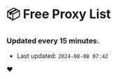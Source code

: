 # :package: Free Proxy List
### Updated every 15 minutes.

- Last updated: `2024-08-08 07:42`

:heart:
